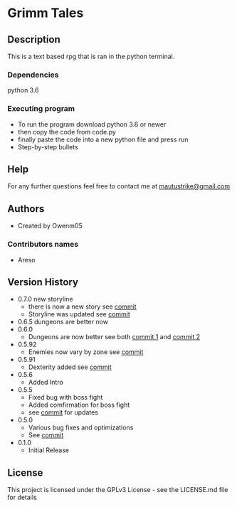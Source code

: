 # Grimm Tales

## Description

This is a text based rpg that is ran in the python terminal.

### Dependencies

python 3.6

### Executing program

* To run the program download python 3.6 or newer 
* then copy the code from code.py 
* finally paste the code into a new python file and press run
* Step-by-step bullets

## Help

For any further questions feel free to contact me at mautustrike@gmail.com

## Authors
* Created by Owenm05 

### Contributors names

* Areso

## Version History
* 0.7.0 new storyline
    * there is now a new story see [commit](https://github.com/Owenm05/Grimm-Tales/commit/4207656c4d9cacfd13992ddee1e255ff64a3f847)
    * Storyline was updated see [commit](https://github.com/Owenm05/Grimm-Tales/commit/08903ef1aeb0b03fd23d9b68219f5b6848721c7e)
* 0.6.5 dungeons are better now
* 0.6.0
    * Dungeons are now better see both [commit 1](https://github.com/Owenm05/Grimm-Tales/commit/5b28a7be04988ebf313b4dcf838959bcd5f19fd4) and [commit 2](https://github.com/Owenm05/Grimm-Tales/commit/da453cff7d68d1d748461c0a4e51d0ee952a6520)
* 0.5.92
    * Enemies now vary by zone see [commit](https://github.com/Owenm05/Grimm-Tales/pull/16/commits)
* 0.5.91
    * Dexterity added see [commit](https://github.com/Owenm05/Grimm-Tales/commit/1564f4c8320e8c40c18d3e2ebeaa8d19dfb74cb0)
* 0.5.6
    * Added Intro
* 0.5.5
    * Fixed bug with boss fight
    * Added comfirmation for boss fight
    * see [commit](https://github.com/Owenm05/Grimm-Tales/commit/0651d360da2d0c8a84b9bed26e3ef8b7faf8f7ad) for updates
* 0.5.0
    * Various bug fixes and optimizations
    * See [commit](https://github.com/Owenm05/Grimm-Tales/commit/32d7b686396196ead3fbb10144a3afb274d5b2d5)
* 0.1.0
    * Initial Release

## License

This project is licensed under the GPLv3 License - see the LICENSE.md file for details
